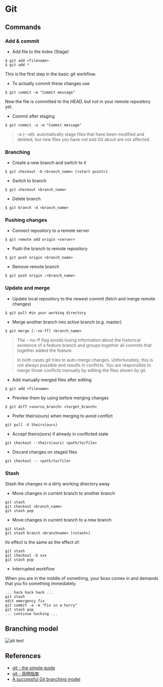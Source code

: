 # Git

## Commands

### Add & commit

* Add file to the Index (Stage)

```
$ git add <filename>
$ git add *
```

This is the first step in the basic git workflow. 

* To actually commit these changes use

```
$ git commit -m "Commit message"
```

Now the file is committed to the HEAD, but not in your remote repository yet.

* Commit after staging

```
$ git commit -a -m "Commit message"
```
> -a (--all): automatically stage files that have been modified and deleted, but new files you have not told Git about are not affected.


### Branching

* Create a new branch and switch to it

```
$ git checkout -b <branch_name> [<start point>]
```

* Switch to branch

```
$ git checkout <branch_name>
```

* Delete branch

```
$ git branch -d <branch_name>
```

### Pushing changes

* Connect repository to a remote server

```
$ git remote add origin <server>
```

* Push the branch to remote repository

```
$ git push origin <branch_name>
```

* Remove remote branch

```
$ git push origin :<branch_name>
```

### Update and merge

* Update local repository to the newest commit (fetch and merge remote changes)

```
$ git pull #in your working directory
```

* Merge another branch into active branch (e.g. master)

```
$ git merge [--no-ff] <branch_name>
```
> The --no-ff flag avoids losing information about the historical existence of a feature branch and groups together all commits that together added the feature.

> In both cases git tries to auto-merge changes. Unfortunately, this is not always possible and results in conflicts. You are responsible to merge those conflicts manually by editing the files shown by git. 


* Add manually merged files after editing

```
$ git add <filename>
```

* Preview them by using before merging changes

```
$ git diff <source_branch> <target_branch>
```

* Prefer theirs(ours) when merging to avoid conflict

```
git pull -X theirs(ours)
```

* Accept theirs(ours) if already in conflicted state

```
git checkout --theirs(ours) <path/to/file>
```

* Discard changes on staged files

```
git checkout -- <path/to/file>
```

### Stash

Stash the changes in a dirty working directory away

* Move changes in current branch to another branch

```
git stash
git checkout <branch_name>
git stash pop
```

* Move changes in current branch to a new branch

```
git stash
git stash branch <branchname> [<stash>]
```

Its effect is the same as the effect of:

```
git stash
git checkout -b xxx
git stash pop
```
* Interrupted workflow

When you are in the middle of something, your boss comes in and demands that you fix something immediately.

```
... hack hack hack ...
git stash
edit emergency fix
git commit -a -m "Fix in a hurry"
git stash pop
... continue hacking ...
```

## Branching model

![alt text](http://nvie.com/img/git-model@2x.png "Branching model")


## References

* [git - the simple guide](http://rogerdudler.github.io/git-guide/index.html)
* [git - 简明指南](http://rogerdudler.github.io/git-guide/index.zh.html)
* [A successful Git branching model](http://nvie.com/posts/a-successful-git-branching-model/)
